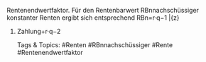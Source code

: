 Rentenendwertfaktor.
Für den Rentenbarwert RBnnachschüssiger konstanter Renten ergibt sich entsprechend
RBn=r·q−1
|{z}
1. Zahlung+r·q−2

   Tags & Topics:
   #Renten
   #RBnnachschüssiger
   #Rente
   #Rentenendwertfaktor